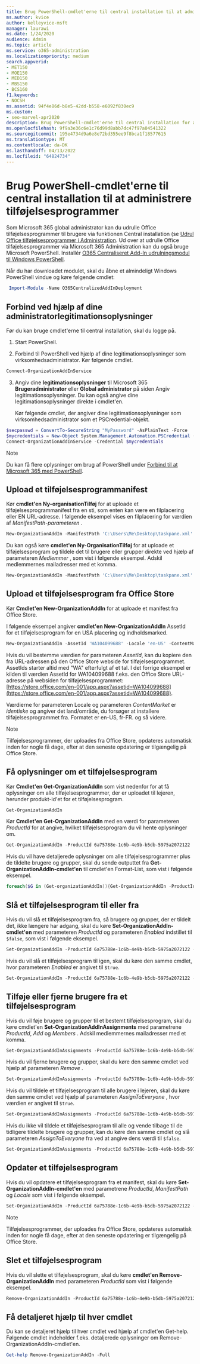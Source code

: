 ```yaml
---
title: Brug PowerShell-cmdlet'erne til central installation til at administrere tilføjelsesprogrammer
ms.author: kvice
author: kelleyvice-msft
manager: laurawi
ms.date: 1/24/2020
audience: Admin
ms.topic: article
ms.service: o365-administration
ms.localizationpriority: medium
search.appverid:
- MET150
- MOE150
- MED150
- MBS150
- BCS160
f1.keywords:
- NOCSH
ms.assetid: 94f4e86d-b8e5-42dd-b558-e6092f830ec9
ms.custom:
- seo-marvel-apr2020
description: Brug PowerShell-cmdlet'erne til central installation for at hjælpe dig med at udrulle og administrere Office tilføjelsesprogrammer til din Microsoft 365 organisation.
ms.openlocfilehash: 9f9a3e36c6e1c76d99d8abb7dc47f97a04541322
ms.sourcegitcommit: 195e4734d9a6e8e72bd355ee9f8bca1f18577615
ms.translationtype: MT
ms.contentlocale: da-DK
ms.lasthandoff: 04/13/2022
ms.locfileid: "64824734"
---
```

# <a name="use-the-centralized-deployment-powershell-cmdlets-to-manage-add-ins"></a>Brug PowerShell-cmdlet'erne til central installation til at administrere tilføjelsesprogrammer

Som Microsoft 365 global administrator kan du udrulle Office tilføjelsesprogrammer til brugere via funktionen Central installation (se [Udrul Office tilføjelsesprogrammer i Administration](../admin/manage/manage-deployment-of-add-ins.md). Ud over at udrulle Office tilføjelsesprogrammer via Microsoft 365 Administration kan du også bruge Microsoft PowerShell. Installér [O365 Centraliseret Add-In udrulningsmodul til Windows PowerShell](https://www.powershellgallery.com/packages/O365CentralizedAddInDeployment).

Når du har downloadet modulet, skal du åbne et almindeligt Windows PowerShell vindue og køre følgende cmdlet:

```powershell
 Import-Module -Name O365CentralizedAddInDeployment
```

## <a name="connect-using-your-admin-credentials"></a>Forbind ved hjælp af dine administratorlegitimationsoplysninger

Før du kan bruge cmdlet'erne til central installation, skal du logge på.

1. Start PowerShell.

2. Forbind til PowerShell ved hjælp af dine legitimationsoplysninger som virksomhedsadministrator. Kør følgende cmdlet.

  ```powershell
  Connect-OrganizationAddInService
  ```

3. Angiv dine **legitimationsoplysninger** til Microsoft 365 **Brugeradministrator** eller **Global administrator** på siden Angiv legitimationsoplysninger. Du kan også angive dine legitimationsoplysninger direkte i cmdlet'en.

    Kør følgende cmdlet, der angiver dine legitimationsoplysninger som virksomhedsadministrator som et PSCredential-objekt.

  ```powershell
  $secpasswd = ConvertTo-SecureString "MyPassword" -AsPlainText -Force
  $mycredentials = New-Object System.Management.Automation.PSCredential ("serviceaccount@contoso.com", $secpasswd)
  Connect-OrganizationAddInService -Credential $mycredentials
  ```

> [!NOTE]
> Du kan få flere oplysninger om brug af PowerShell under [Forbind til at Microsoft 365 med PowerShell](./connect-to-microsoft-365-powershell.md).

## <a name="upload-an-add-in-manifest"></a>Upload et tilføjelsesprogrammanifest

Kør **cmdlet'en Ny-organisationTilføj** for at uploade et tilføjelsesprogrammanifest fra en sti, som enten kan være en filplacering eller EN URL-adresse. I følgende eksempel vises en filplacering for værdien af  _ManifestPath-parameteren_ .

```powershell
New-OrganizationAddIn -ManifestPath 'C:\Users\Me\Desktop\taskpane.xml' -Locale 'en-US'
```

Du kan også køre **cmdlet'en Ny-OrganisationTilføj** for at uploade et tilføjelsesprogram og tildele det til brugere eller grupper direkte ved hjælp af parameteren  _Medlemmer_ , som vist i følgende eksempel. Adskil medlemmernes mailadresser med et komma.

```powershell
New-OrganizationAddIn -ManifestPath 'C:\Users\Me\Desktop\taskpane.xml' -Locale 'en-US' -Members  'KathyBonner@contoso.com', 'MaxHargrave@contoso.com'
```

## <a name="upload-an-add-in-from-the-office-store"></a>Upload et tilføjelsesprogram fra Office Store

Kør **Cmdlet'en New-OrganizationAddIn** for at uploade et manifest fra Office Store.

I følgende eksempel angiver **cmdlet'en New-OrganizationAddIn** AssetId for et tilføjelsesprogram for en USA placering og indholdsmarked.

```powershell
New-OrganizationAddIn -AssetId 'WA104099688' -Locale 'en-US' -ContentMarket 'en-US'
```

Hvis du vil bestemme værdien for parameteren _AssetId_, kan du kopiere den fra URL-adressen på den Office Store webside for tilføjelsesprogrammet. AssetIds starter altid med "WA" efterfulgt af et tal. I det forrige eksempel er kilden til værdien AssetId for WA104099688 f.eks. den Office Store URL-adresse på websiden for tilføjelsesprogrammet: [https://store.office.com/en-001/app.aspx?assetid=WA104099688](https://store.office.com/en-001/app.aspx?assetid=WA104099688).

Værdierne for parameteren Locale og parameteren _ContentMarket_ er _identiske_ og angiver det land/område, du forsøger at installere tilføjelsesprogrammet fra. Formatet er en-US, fr-FR. og så videre.

> [!NOTE]
> Tilføjelsesprogrammer, der uploades fra Office Store, opdateres automatisk inden for nogle få dage, efter at den seneste opdatering er tilgængelig på Office Store.

## <a name="get-details-of-an-add-in"></a>Få oplysninger om et tilføjelsesprogram

Kør **Cmdlet'en Get-OrganizationAddIn** som vist nedenfor for at få oplysninger om alle tilføjelsesprogrammer, der er uploadet til lejeren, herunder produkt-id'et for et tilføjelsesprogram.

```powershell
Get-OrganizationAddIn
```

Kør **Cmdlet'en Get-OrganizationAddIn** med en værdi for parameteren  _ProductId_ for at angive, hvilket tilføjelsesprogram du vil hente oplysninger om.

```powershell
Get-OrganizationAddIn -ProductId 6a75788e-1c6b-4e9b-b5db-5975a2072122
```

Hvis du vil have detaljerede oplysninger om alle tilføjelsesprogrammer plus de tildelte brugere og grupper, skal du sende outputtet fra **Get-OrganizationAddIn-cmdlet'en** til cmdlet'en Format-List, som vist i følgende eksempel.

```powershell
foreach($G in (Get-organizationAddIn)){Get-OrganizationAddIn -ProductId $G.ProductId | Format-List}
```

## <a name="turn-on-or-turn-off-an-add-in"></a>Slå et tilføjelsesprogram til eller fra

Hvis du vil slå et tilføjelsesprogram fra, så brugere og grupper, der er tildelt det, ikke længere har adgang, skal du køre **Set-OrganizationAddIn-cmdlet'en** med parameteren  _ProductId_ og parameteren  _Enabled_ indstillet til  `$false`, som vist i følgende eksempel.

```powershell
Set-OrganizationAddIn -ProductId 6a75788e-1c6b-4e9b-b5db-5975a2072122 -Enabled $false
```

Hvis du vil slå et tilføjelsesprogram til igen, skal du køre den samme cmdlet, hvor parameteren  _Enabled_ er angivet til  `$true`.

```powershell
Set-OrganizationAddIn -ProductId 6a75788e-1c6b-4e9b-b5db-5975a2072122 -Enabled $true
```

## <a name="add-or-remove-users-from-an-add-in"></a>Tilføje eller fjerne brugere fra et tilføjelsesprogram

Hvis du vil føje brugere og grupper til et bestemt tilføjelsesprogram, skal du køre cmdlet'en **Set-OrganizationAddInAssignments** med parametrene  _ProductId_,  _Add_ og  _Members_ . Adskil medlemmernes mailadresser med et komma.

```powershell
Set-OrganizationAddInAssignments -ProductId 6a75788e-1c6b-4e9b-b5db-5975a2072122 -Add -Members 'KathyBonner@contoso.com','sales@contoso.com'
```

Hvis du vil fjerne brugere og grupper, skal du køre den samme cmdlet ved hjælp af parameteren  _Remove_ .

```powershell
Set-OrganizationAddInAssignments -ProductId 6a75788e-1c6b-4e9b-b5db-5975a2072122 -Remove -Members 'KathyBonner@contoso.com','sales@contoso.com'
```

Hvis du vil tildele et tilføjelsesprogram til alle brugere i lejeren, skal du køre den samme cmdlet ved hjælp af parameteren  _AssignToEveryone_ , hvor værdien er angivet til  `$true`.

```powershell
Set-OrganizationAddInAssignments -ProductId 6a75788e-1c6b-4e9b-b5db-5975a2072122 -AssignToEveryone $true
```

Hvis du ikke vil tildele et tilføjelsesprogram til alle og vende tilbage til de tidligere tildelte brugere og grupper, kan du køre den samme cmdlet og slå parameteren  _AssignToEveryone_ fra ved at angive dens værdi til  `$false`.

```powershell
Set-OrganizationAddInAssignments -ProductId 6a75788e-1c6b-4e9b-b5db-5975a2072122 -AssignToEveryone $false
```

## <a name="update-an-add-in"></a>Opdater et tilføjelsesprogram

Hvis du vil opdatere et tilføjelsesprogram fra et manifest, skal du køre **Set-OrganizationAddIn-cmdlet'en** med parametrene  _ProductId_,  _ManifestPath_ og  _Locale_ som vist i følgende eksempel.

```powershell
Set-OrganizationAddIn -ProductId 6a75788e-1c6b-4e9b-b5db-5975a2072122 -ManifestPath 'C:\Users\Me\Desktop\taskpane.xml' -Locale 'en-US'
```

> [!NOTE]
> Tilføjelsesprogrammer, der uploades fra Office Store, opdateres automatisk inden for nogle få dage, efter at den seneste opdatering er tilgængelig på Office Store.

## <a name="delete-an-add-in"></a>Slet et tilføjelsesprogram

Hvis du vil slette et tilføjelsesprogram, skal du køre **cmdlet'en Remove-OrganizationAddIn** med parameteren  _ProductId_ som vist i følgende eksempel.

```powershell
Remove-OrganizationAddIn -ProductId 6a75788e-1c6b-4e9b-b5db-5975a2072122
```

<!--
## Customize Microsoft Store add-ins for your organization

You must customize the add-in before you deploy it to your organization. Add-ins older than version 1.1 are not supported by this feature.

We recommend that you deploy a customized add-in  to yourself first to make sure it works as expected before you deploy it to your entire organization.

Note also the following restrictions:
- All URLs must be absolute (include http or https) and valid.
- *DisplayName* must not exceed 125 characters
- *DisplayName*, *Resources* and *AppDomains* must not include the following characters:

    - \<
    -  \>
    -  ;
    -  =

If you want to customize an add-in that has been deployed, you have to uninstall it in the admin center, and see [remove an add-in from local cache](#remove-an-add-in-from-local-cache) for steps to remove it from each computer it has been deployed to.

To customize an add-in, run the **Set -OrganizationAddInOverrides** cmdlet with the *ProductId* as a parameter, followed by the tag you want to overwrite and the new value. To find out how to get the *ProductId* see [get details of an add-in](#get-details-of-an-add-in) in this article. For example:

```powershell
 Set-OrganizationAddInOverrides -ProductId 5b31b349-2c41-4f94-b720-6ee40349d391 -IconUrl "https://site.com/img.jpg"
```
To customize multiple tags for an add-in, add those tags to the commandline:

```powershell
Set-OrganizationAddInOverrides -ProductId 5b31b349-2c41-4f94-b720-6ee40349d391 -Hosts h1, 2 -DisplayName "New DocuSign W" -IconUrl "https://site.com/img.jpg"
```

> [!IMPORTANT]
> You must apply multiple customized tags to one add-in as one command. If you customize tags one by one, only the last customization will be applied. Additionally, if you customize a tag by mistake, you must remove all customizations and start over.

### Tags you can customize

| Tag                  | Description          |
| :------------------- | :------------------- |
| \<IconURL>   </br>| The URL of the image used as the add-in's icon (in admin center). |
| \<DisplayName>| The title of the add-in  (in admin center).|
| \<Hosts>| List of apps that will support the add-in.|
| \<SourceLocation> | The source URL that the add-in will connect to.|
| \<AppDomains> | A list of domains that the add-in can connect with. |
| \<SupportURL>| The URL users can use to access help and support. |
| \<Resources>  | This tag contains a number of elements including titles, tooltips, and icons of different sizes.|
|
### Customize Resources tag

Any element in the <Resources> tag of the manifest can be customized dynamically. You first need to check the manifest to find the element id to which you want to assign a new value. The <Resources> tag looks like this:

```
<Resources>
    <bt:Images>
          <bt:Image id="img16icon" DefaultValue="https://site.com/img.jpg"
    </bt:Images>
</Resources>
```
In this case, the element id for the image is "img16icon" and the value associated with it is "http:<i></i>//site.<i></i>com/img.jpg."

Once you have identified the elements you want to customize, use the following command in Powershell to assign new values to the elements:

```powershell
Set-OrganizationAddInOverrides -Resources @{"ElementID" = "New Value"; "NextElementID" = "Next New Value"}
```

You can customize as many elements with the command as you need to.

### Remove customization from an add-in

The only option currently available for deleting customizations is to delete all of them at once:

```powershell
Remove-OrganizationAddInOverrides -ProductId 5b31b349-2c41-4f94-b720-6ee40349d391
```

### View add-in customizations

To view a list of applied customizations, run the **Get-OrganizationAddInOverrides** cmdlet. If **Get-OrganizationAddInOverrides** is run without a *ProductId* then a list of all add-ins with applied overrides are returned.

```powershell
Get-OrganizationAddInOverrides
```
If ProductId is specified, then a list of overrides applied to that add-in is returned.

```powershell
Get-OrganizationAddInOverrides -ProductId 5b31b349-2c41-4f94-b720-6ee40349d391
```

### Remove an add-in from local cache

If an add-in has been deployed, it has to be removed from the cache in each computer before it can be customized. To remove an add-in from cache:

1. Navigate to the "Users" folder in C:\
1. Go to your user folder
1. Navigate to AppData\Local\Microsoft\Office and select the folder associated with your version of Office
1. In the *Wef* folder delete the *Manifests* folder.

-->

## <a name="get-detailed-help-for-each-cmdlet"></a>Få detaljeret hjælp til hver cmdlet

Du kan se detaljeret hjælp til hver cmdlet ved hjælp af cmdlet'en Get-help. Følgende cmdlet indeholder f.eks. detaljerede oplysninger om Remove-OrganizationAddIn-cmdlet'en.

```powershell
Get-help Remove-OrganizationAddIn -Full
```
